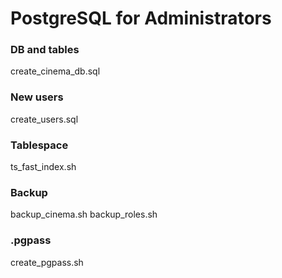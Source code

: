 # PostgreSQL for Administrators

### DB and tables
create_cinema_db.sql

### New users
create_users.sql

### Tablespace 
ts_fast_index.sh

### Backup
backup_cinema.sh
backup_roles.sh

### .pgpass
create_pgpass.sh